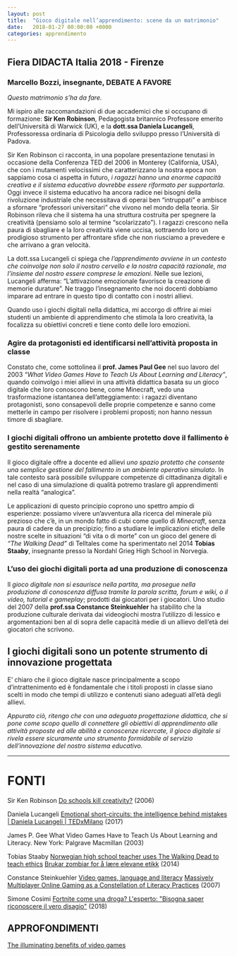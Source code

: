 ```yaml
---
layout: post
title:  "Gioco digitale nell’apprendimento: scene da un matrimonio"
date:   2018-01-27 00:00:00 +0000
categories: apprendimento
---
```


## Fiera DIDACTA Italia 2018 - Firenze
### Marcello Bozzi, insegnante, DEBATE A FAVORE

*Questo matrimonio s’ha da fare.*

Mi ispiro alle raccomandazioni di due accademici che si occupano di formazione: **Sir Ken Robinson**, Pedagogista britannico Professore emerito dell’Università di Warwick (UK), e la **dott.ssa Daniela Lucangeli**, Professoressa ordinaria di Psicologia dello sviluppo presso l’Università di Padova.

Sir Ken Robinson ci racconta, in una popolare presentazione tenutasi in occasione della Conferenza TED del 2006 in Monterey (California, USA),  che con i mutamenti velocissimi che caratterizzano la nostra epoca non sappiamo cosa ci aspetta in futuro, *i ragazzi hanno una enorme capacità creativa e il sistema educativo dovrebbe essere riformato per supportarla*. Oggi invece il sistema educativo ha ancora radice nei bisogni della rivoluzione industriale che necessitava di operai ben “intruppati” e ambisce a sfornare “professori universitari” che vivono nel mondo della teoria. Sir Robinson rileva che il sistema ha una struttura costruita per spegnere la creatività (pensiamo solo al termine “scolarizzato”). I ragazzi crescono nella paura di sbagliare e la loro creatività viene uccisa, sottraendo loro un prodigioso strumento per affrontare sfide che non riusciamo a prevedere e che arrivano a gran velocità.

La dott.ssa Lucangeli ci spiega che *l’apprendimento avviene in un contesto che coinvolge non solo il nostro cervello e la nostra capacità razionale, ma l’insieme del nostro essere comprese le emozioni*. Nelle sue lezioni, Lucangeli afferma: “L’attivazione emozionale favorisce la creazione di memorie durature”. Ne traggo l’insegnamento che noi docenti dobbiamo imparare ad entrare in questo tipo di contatto con i nostri allievi.

Quando uso i giochi digitali nella didattica, mi accorgo di offrire ai miei studenti un ambiente di apprendimento che stimola la loro creatività, la focalizza su obiettivi concreti e tiene conto delle loro emozioni.

### Agire da protagonisti ed identificarsi nell’attività proposta in classe

Constato che, come sottolinea il **prof. James Paul Gee** nel suo lavoro del 2003 *“What Video Games Have to Teach Us About Learning and Literacy”*, quando coinvolgo i miei allievi in una attività didattica basata su un gioco digitale che loro conoscono bene, come Minecraft, vedo una trasformazione istantanea dell’atteggiamento: i ragazzi diventano protagonisti, sono consapevoli delle proprie competenze e sanno come metterle in campo per risolvere i problemi proposti; non hanno nessun timore di sbagliare. 

### I giochi digitali offrono un ambiente protetto dove il fallimento è gestito serenamente

Il gioco digitale offre a docente ed allievi *uno spazio protetto che consente una semplice gestione del fallimento in un ambiente operativo simulato*. In tale contesto sarà possibile sviluppare competenze di cittadinanza digitali e nel caso di una simulazione di qualità potremo traslare gli apprendimenti nella realtà “analogica”.

Le applicazioni di questo principio coprono uno spettro ampio di esperienze: possiamo vivere un’avventura alla ricerca del minerale più prezioso che c’è, in un mondo fatto di cubi come quello di *Minecraft*, senza paura di cadere da un precipizio; fino a studiare le implicazioni etiche delle nostre scelte in situazioni “di vita o di morte” con un gioco del genere di *“The Walking Dead”* di Telltales come ha sperimentato nel 2014 **Tobias Staaby**, insegnante presso la Nordahl Grieg High School in Norvegia.

### L’uso dei giochi digitali porta ad una produzione di conoscenza

Il *gioco digitale non si esaurisce nella partita, ma prosegue nella produzione di conoscenza diffusa tramite la parola scritta, forum e wiki, o il video, tutorial e gameplay*; prodotti dai giocatori per i giocatori. Uno studio del 2007 della **prof.ssa Constance Steinkuehler** ha stabilito che la produzione culturale derivata dai videogiochi mostra l’utilizzo di lessico e argomentazioni ben al di sopra delle capacità medie di un allievo dell’età dei giocatori che scrivono.

## I giochi digitali sono un potente strumento di innovazione progettata

E’ chiaro che il gioco digitale nasce principalmente a scopo d’intrattenimento ed è fondamentale che i titoli proposti in classe siano scelti in modo che tempi di utilizzo e contenuti siano adeguati all’età degli allievi.

*Appurato ciò, ritengo che con una adeguata progettazione didattica, che si pone come scopo quello di connettere gli obiettivi di apprendimento alle attività proposte ed alle abilità e conoscenze ricercate, il gioco digitale si rivela essere sicuramente uno strumento formidabile al servizio dell’innovazione del nostro sistema educativo.*

___________

# FONTI
Sir Ken Robinson
[Do schools kill creativity?](https://www.ted.com/talks/ken_robinson_says_schools_kill_creativity)
(2006)

Daniela Lucangeli
[Emotional short-circuits: the intelligence behind mistakes | Daniela Lucangeli | TEDxMilano](https://youtu.be/QuC52IoTczY)
(2017)

James P. Gee
What Video Games Have to Teach Us About Learning and Literacy. New York: Palgrave Macmillan (2003)

Tobias Staaby
[Norwegian high school teacher uses The Walking Dead to teach ethics](https://venturebeat.com/2014/01/20/norwegian-high-school-teacher-uses-the-walking-dead-to-teach-ethics/)
[Brukar zombiar for å lære elevane etikk](https://www.nrk.no/hordaland/tar-zombiar-med-inn-i-klasserommet-1.11473634)
(2014)

Constance Steinkuehler 
[Video games, language and literacy](https://youtu.be/1x5ELgieOMU)
[Massively Multiplayer Online Gaming as a Constellation of Literacy Practices](http://journals.sagepub.com/doi/pdf/10.2304/elea.2007.4.3.297)
(2007)

Simone Cosimi
[Fortnite come una droga? L'esperto: "Bisogna saper riconoscere il vero disagio"](https://www.repubblica.it/tecnologia/prodotti/2018/10/03/news/fortnite_come_una_droga_l_esperto_bisogna_saper_riconoscere_il_vero_disagio_-208053337/?fbclid=IwAR2yw8mijiKk5WoMNG-NI-wZT-iva0Jquq59QLi0qn5ZKvdyD3NHkttkFX0) (2018)


## APPROFONDIMENTI
[The illuminating benefits of video games](https://www.ted.com/playlists/661/the_illuminating_benefits_of_videos_games)